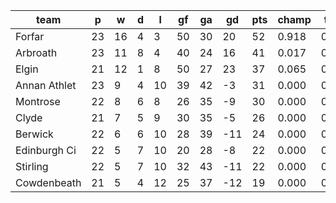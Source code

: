|     team     | p  | w  | d | l  | gf | ga | gd  | pts | champ | top2  | top3  | top4  |  5-7  | bot4  | bot3  | bot2  |
|--------------|----|----|---|----|----|----|-----|-----|-------|-------|-------|-------|-------|-------|-------|-------|
| Forfar       | 23 | 16 | 4 |  3 | 50 | 30 |  20 |  52 | 0.918 | 0.993 | 1.000 | 1.000 | 0.000 | 0.000 | 0.000 | 0.000|
| Arbroath     | 23 | 11 | 8 |  4 | 40 | 24 |  16 |  41 | 0.017 | 0.312 | 0.877 | 0.973 | 0.028 | 0.000 | 0.000 | 0.000|
| Elgin        | 21 | 12 | 1 |  8 | 50 | 27 |  23 |  37 | 0.065 | 0.676 | 0.954 | 0.991 | 0.009 | 0.000 | 0.000 | 0.000|
| Annan Athlet | 23 |  9 | 4 | 10 | 39 | 42 |  -3 |  31 | 0.000 | 0.010 | 0.081 | 0.446 | 0.496 | 0.143 | 0.059 | 0.021|
| Montrose     | 22 |  8 | 6 |  8 | 26 | 35 |  -9 |  30 | 0.000 | 0.002 | 0.027 | 0.192 | 0.624 | 0.356 | 0.185 | 0.081|
| Clyde        | 21 |  7 | 5 |  9 | 30 | 35 |  -5 |  26 | 0.000 | 0.007 | 0.054 | 0.309 | 0.573 | 0.237 | 0.118 | 0.048|
| Berwick      | 22 |  6 | 6 | 10 | 28 | 39 | -11 |  24 | 0.000 | 0.000 | 0.003 | 0.036 | 0.404 | 0.745 | 0.560 | 0.350|
| Edinburgh Ci | 22 |  5 | 7 | 10 | 20 | 28 |  -8 |  22 | 0.000 | 0.000 | 0.001 | 0.016 | 0.287 | 0.846 | 0.696 | 0.490|
| Stirling     | 22 |  5 | 7 | 10 | 32 | 43 | -11 |  22 | 0.000 | 0.000 | 0.002 | 0.025 | 0.366 | 0.785 | 0.610 | 0.411|
| Cowdenbeath  | 21 |  5 | 4 | 12 | 25 | 37 | -12 |  19 | 0.000 | 0.000 | 0.001 | 0.014 | 0.215 | 0.887 | 0.772 | 0.599|
